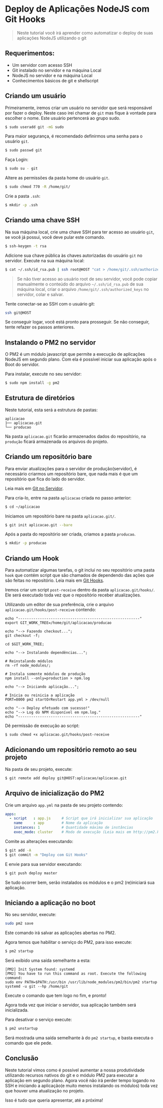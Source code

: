 # Deploy de Aplicações NodeJS com Git Hooks

> Neste tutorial você irá aprender como automatizar o deploy de suas aplicações NodeJS utilizando o git

## Requerimentos:
- Um servidor com acesso SSH
- Git instalado no servidor e na máquina Local
- NodeJS no servidor e na máquina Local
- Conhecimentos básicos de git e shellscript

## Criando um usuário

Primeiramente, iremos criar um usuário no servidor que será responsável por fazer o deploy.
Neste caso irei chamar de `git` mas fique à vontade para escolher o nome.
Este usuário pertencerá ao grupo sudo.

```bash
$ sudo useradd git -mG sudo
```

Para maior segurança, é recomendado definirmos uma senha para o usuário `git`.

```bash
$ sudo passwd git
```

Faça Login:

```bash
$ sudo su - git
```

Altere as permissões da pasta home do usuário `git`.

```bash
$ sudo chmod 770 -R /home/git/
```

Crie a pasta `.ssh`:

```bash
$ mkdir -p .ssh
```

## Criando uma chave SSH

Na sua máquina local, crie uma chave SSH para ter acesso ao usuário `git`, 
se você já possui, você deve pular este comando.

```bash
$ ssh-keygen -t rsa
```

Adicione sua chave pública às chaves autorizadas do usuário `git` no servidor.
Execute na sua máquina local:

```bash
$ cat ~/.ssh/id_rsa.pub | ssh root@HOST "cat > /home/git/.ssh/authorized_keys"
```

> Se não tiver acesso ao usuário root de seu servidor, você pode copiar manualmente o conteúdo do arquivo `~/.ssh/id_rsa.pub` de sua máquina local, criar o arquivo `/home/git/.ssh/authorized_keys` no servidor, colar e salvar.

Tente conectar-se ao SSH com o usuário git:

```bash
ssh git@HOST
```

Se conseguir logar, você está pronto para prosseguir. 
Se não conseguir, tente refazer os passos anteriores.

## Instalando o PM2 no servidor

O PM2 é um módulo javascript que permite 
a execução de aplicações NodeJS em segundo plano. 
Com ela é possível iniciar sua aplicação após o Boot do servidor.

Para instalar, execute no seu servidor:

```bash
$ sudo npm install -g pm2
```

## Estrutura de diretórios

Neste tutorial, esta será a estrutura de pastas:
```
aplicacao
├── aplicacao.git
└── producao
```

Na pasta `aplicacao.git` ficarão armazenados dados do repositório, 
na `produção` ficará armazenada os arquivos do projeto.

## Criando um repositório bare

Para enviar atualizações para o servidor de produção(servidor),
é necessário criarmos um repositório bare, que nada mais é 
que um repositório que fica do lado do servidor.

Leia mais em [Git no Servidor](https://git-scm.com/book/pt-br/v1/Git-no-Servidor-Configurando-o-Servidor).

Para cria-lo, entre na pasta `aplicacao` criada no passo anterior:

```bash
$ cd ~/aplicacao
```

Iniciamos um repositório bare na pasta `aplicacao.git/`.

```bash
$ git init aplicacao.git --bare
```

Após a pasta do repositório ser criada, criamos a pasta `producao`.

```bash
$ mkdir -p producao
```

## Criando um Hook

Para automatizar algumas tarefas, o git inclui no seu 
repositório uma pasta `hook` que contém script que são
chamados de dependendo das ações que são feitas no repositório.
Leia mais em [Git Hooks](https://git-scm.com/book/gr/v2/Customizing-Git-Git-Hooks).

Iremos criar um script `post-receive` dentro da pasta `aplicacao.git/hooks/`.
Ele será executado toda vez que o reposítório receber atualizações.

Utilizando um editor de sua preferência, crie o arquivo `aplicacao.git/hooks/post-receive` contendo:

```shellscript
echo "--------------------------------------------------------"
export GIT_WORK_TREE=/home/git/aplicacao/producao

echo "--> Fazendo checkout...";
git checkout -f;

cd $GIT_WORK_TREE;

echo "--> Instalando dependências...";

# Reinstalando módulos
rm -rf node_modules/;

# Instala somente módulos de produção
npm install --only=production > npm.log

echo "--> Iniciando aplicação...";

# Inicia ou reinicia a aplicação
PORT=8000 pm2 startOrRestart app.yml > /dev/null

echo "--> Deploy efetuado com sucesso!"
echo "--> Log do NPM disponível em npm.log."
echo "--------------------------------------------------------"
```

Dê permissão de execução ao script:

```bash
$ sudo chmod +x aplicacao.git/hooks/post-receive
```

## Adicionando um repositório remoto ao seu projeto

Na pasta de seu projeto, execute:

```bash
$ git remote add deploy git@HOST:aplicacao/aplicacao.git
```

## Arquivo de inicialização do PM2

Crie um arquivo `app.yml` na pasta de seu projeto contendo:

```yml
apps:
  - script   : app.js     # Script que irá inicializar sua aplicação
    name     : app        # Nome da aplicação
    instances: 1          # Quantidade máxima de instâncias
    exec_mode: cluster    # Modo de execução (Leia mais em http://pm2.keymetrics.io/docs/usage/cluster-mode)
```

Comite as alterações executando:

```bash
$ git add -A
$ git commit -m "Deploy com Git Hooks"
```

E envie para sua servidor executando:

```bash
$ git push deploy master
```

Se tudo ocorrer bem, serão instalados os módulos e o pm2 (re)iniciará sua aplicação.

## Iniciando a aplicação no boot

No seu servidor, execute:

```bash
sudo pm2 save
```

Este comando irá salvar as aplicações abertas no PM2.

Agora temos que habilitar o serviço do PM2, para isso execute:

```bash
$ pm2 startup
```

Será exibido uma saída semelhante a esta:

```
[PM2] Init System found: systemd
[PM2] You have to run this command as root. Execute the following command:
sudo env PATH=$PATH:/usr/bin /usr/lib/node_modules/pm2/bin/pm2 startup systemd -u git --hp /home/git
```

Execute o comando que tem logo no fim, e pronto!

Agora toda vez que iniciar o servidor, sua aplicação também será inicializada.

Para desativar o serviço execute: 

```bash
$ pm2 unstartup
```

Será mostrada uma saída semelhante à do `pm2 startup`, e basta executa o comando que ele pede.

## Conclusão

Neste tutorial vimos como é possível aumentar a nossa produtividade 
utilizando recursos nativos do git e o módulo PM2 para executar a aplicação 
em segundo plano. Agora você não irá perder tempo logando no SSH e iniciando a 
aplicação(e muito menos instalando os módulos) toda vez que houver uma atualização no projeto.

Isso é tudo que queria apresentar, até a próxima!
